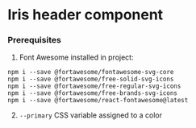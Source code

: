 # Iris header component

### Prerequisites

1. Font Awesome installed in project:

`npm i --save @fortawesome/fontawesome-svg-core`\
`npm i --save @fortawesome/free-solid-svg-icons`\
`npm i --save @fortawesome/free-regular-svg-icons`\
`npm i --save @fortawesome/free-brands-svg-icons`\
`npm i --save @fortawesome/react-fontawesome@latest`

2. `--primary` CSS variable assigned to a color